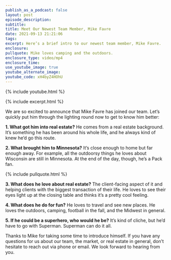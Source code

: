 ```yaml
---
publish_as_a_podcast: false
layout: post
episode_description:
subtitle:
title: Meet Our Newest Team Member, Mike Favre
date: 2021-09-13 21:21:06
tags:
excerpt: Here’s a brief intro to our newest team member, Mike Favre.
enclosure:
pullquote: Mike loves camping and the outdoors.
enclosure_type: video/mp4
enclosure_time:
use_youtube_image: true
youtube_alternate_image:
youtube_code: xH4byZ4HOhU
---
```

{% include youtube.html %}

{% include excerpt.html %}

We are so excited to announce that Mike Favre has joined our team. Let’s quickly put him through the lighting round now to get to know him better:

**1\. What got him into real estate?** He comes from a real estate background. It’s something he has been around his whole life, and he always kind of knew he’d go this route.

**2\. What brought him to Minnesota?** It’s close enough to home but far enough away. For example, all the outdoorsy things he loves about Wisconsin are still in Minnesota. At the end of the day, though, he’s a Pack fan.

{% include pullquote.html %}

**3\. What does he love about real estate?** The client-facing aspect of it and helping clients with the biggest transaction of their life. He loves to see their eyes light up at the closing table and thinks it’s a pretty cool feeling.

**4\. What does he do for fun?** He loves to travel and see new places. He loves the outdoors, camping, football in the fall, and the Midwest in general.

**5\. If he could be a superhero, who would he be?** It’s kind of cliche, but he’d have to go with Superman. Superman can do it all.

Thanks to Mike for taking some time to introduce himself. If you have any questions for us about our team, the market, or real estate in general, don’t hesitate to reach out via phone or email. We look forward to hearing from you.
